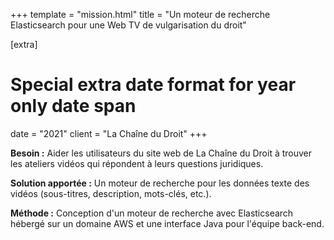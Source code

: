 +++
template = "mission.html"
title = "Un moteur de recherche Elasticsearch pour une Web TV de vulgarisation du droit"

[extra]
# Special extra date format for year only date span
date = "2021"
client = "La Chaîne du Droit"
+++

**Besoin :** Aider les utilisateurs du site web de La Chaîne du Droit à trouver
les ateliers vidéos qui répondent à leurs questions juridiques.

**Solution apportée :** Un moteur de recherche pour les données texte
des vidéos (sous-titres, description, mots-clés, etc.). 

**Méthode :** Conception d'un moteur de recherche avec Elasticsearch
hébergé sur un domaine AWS et une interface Java pour l'équipe back-end.
